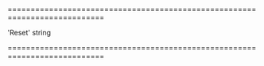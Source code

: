<!--**
/*-------------------------------------------
    Auto-generated file. Do not modify.
-------------------------------------------

**-->
===========================================================================
<!--default-->'Reset'<!--/default-->
<!--type-->string<!--/type-->
===========================================================================

<!--shortDescription-->

<!--/shortDescription-->

<!--fullDescription-->

<!--/fullDescription-->